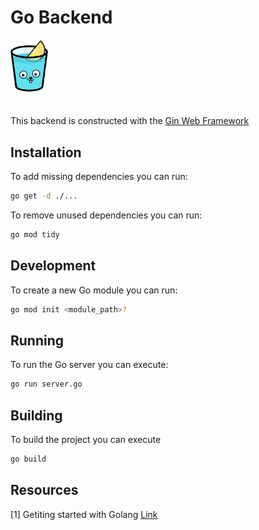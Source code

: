 # Go Backend

<img src="https://raw.githubusercontent.com/gin-gonic/logo/master/color.png" style="flex:1;max-width:60px;margin-bottom:20px"/>

This backend is constructed with the [Gin Web Framework](https://github.com/gin-gonic/gin)

## Installation

To add missing dependencies you can run:

```bash
go get -d ./...
```

To remove unused dependencies you can run:

```bash
go mod tidy
```

## Development

To create a new Go module you can run:

```bash
go mod init <module_path>?
```

## Running

To run the Go server you can execute:

```bash
go run server.go
```

## Building

To build the project you can execute

```bash
go build
```

## Resources

[1] Getiting started with Golang [Link](https://golang.org/doc/tutorial/getting-started)
